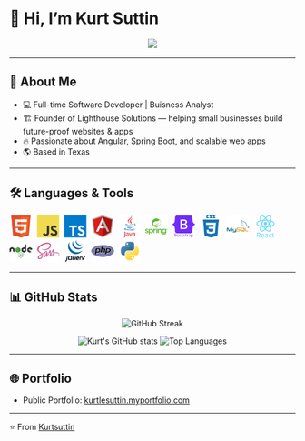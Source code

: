 # 👋 Hi, I’m Kurt Suttin  

<div align="center">
  <img src="https://media.giphy.com/media/bGgsc5mWoryfgKBx1u/giphy.gif" width="300"/>
</div>

---

## 🚀 About Me  
- 💻 Full-time Software Developer | Buisness Analyst
- 🏗️ Founder of Lighthouse Solutions — helping small businesses build future-proof websites & apps  
- 🔥 Passionate about Angular, Spring Boot, and scalable web apps  
- 🌎 Based in Texas 

---

## 🛠️ Languages & Tools  
<div>
  <img src="https://github.com/devicons/devicon/blob/master/icons/html5/html5-original.svg" title="HTML5" alt="HTML5" width="40" height="40"/>&nbsp;
  <img src="https://github.com/devicons/devicon/blob/master/icons/javascript/javascript-original.svg" title="JavaScript" alt="JavaScript" width="40" height="40"/>&nbsp;
  <img src="https://github.com/devicons/devicon/blob/master/icons/typescript/typescript-original.svg" title="TypeScript" alt="TypeScript" width="40" height="40"/>&nbsp;
  <img src="https://github.com/devicons/devicon/blob/master/icons/angularjs/angularjs-original.svg" title="Angular" alt="Angular" width="40" height="40"/>&nbsp;
  <img src="https://github.com/devicons/devicon/blob/master/icons/java/java-original-wordmark.svg" title="Java" alt="Java" width="40" height="40"/>&nbsp;
  <img src="https://github.com/devicons/devicon/blob/master/icons/spring/spring-original-wordmark.svg" title="Spring Boot" alt="Spring Boot" width="40" height="40"/>&nbsp;
  <img src="https://github.com/devicons/devicon/blob/master/icons/bootstrap/bootstrap-plain-wordmark.svg" title="Bootstrap" alt="Bootstrap" width="40" height="40"/>&nbsp;
  <img src="https://github.com/devicons/devicon/blob/master/icons/css3/css3-plain-wordmark.svg" title="CSS3" alt="CSS3" width="40" height="40"/>&nbsp;
  <img src="https://github.com/devicons/devicon/blob/master/icons/mysql/mysql-original-wordmark.svg" title="MySQL" alt="MySQL" width="40" height="40"/>&nbsp;
  <img src="https://github.com/devicons/devicon/blob/master/icons/react/react-original-wordmark.svg" title="React" alt="React" width="40" height="40"/>&nbsp;
  <img src="https://github.com/devicons/devicon/blob/master/icons/nodejs/nodejs-original-wordmark.svg" title="Node.js" alt="Node.js" width="40" height="40"/>&nbsp;
  <img src="https://github.com/devicons/devicon/blob/master/icons/sass/sass-original.svg" title="SCSS/Sass" alt="SCSS/Sass" width="40" height="40"/>&nbsp;
  <img src="https://github.com/devicons/devicon/blob/master/icons/jquery/jquery-original-wordmark.svg" title="jQuery" alt="jQuery" width="40" height="40"/>&nbsp;
  <img src="https://github.com/devicons/devicon/blob/master/icons/php/php-original.svg" title="PHP" alt="PHP" width="40" height="40"/>&nbsp;
  <img src="https://github.com/devicons/devicon/blob/master/icons/python/python-original.svg" title="Python" alt="Python" width="40" height="40"/>&nbsp;
</div>

---

## 📊 GitHub Stats  

<p align="center">
  <!-- Streak (often the most reliable) -->
  <img
    src="https://streak-stats.demolab.com?user=Kurtsuttin&theme=tokyonight&hide_border=true"
    alt="GitHub Streak"
  />
</p>

<p align="center">
  <!-- Core stats -->
  <img
    src="https://github-readme-stats.vercel.app/api?username=Kurtsuttin&show_icons=true&theme=tokyonight&hide_border=true&rank_icon=github&cache_seconds=86400"
    alt="Kurt's GitHub stats"
    height="165"
  />
  <!-- Top languages -->
  <img
    src="https://github-readme-stats.vercel.app/api/top-langs/?username=Kurtsuttin&layout=compact&theme=tokyonight&hide_border=true&langs_count=8&cache_seconds=86400"
    alt="Top Languages"
    height="165"
  />
</p>


---

## 🌐 Portfolio  
- Public Portfolio: [kurtlesuttin.myportfolio.com](https://kurtlesuttin.myportfolio.com/webdevelopmentprojects)  

---
⭐️ From [Kurtsuttin](https://github.com/Kurtsuttin)
